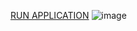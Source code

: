 [RUN APPLICATION](https://dast1nn.github.io/Image-Slider/)
![image](https://github.com/user-attachments/assets/a51cbb93-4dda-4716-be12-d553cd7be405)
